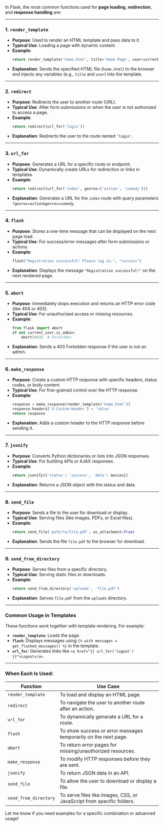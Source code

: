 In Flask, the most common functions used for **page loading**, **redirection**, and **response handling** are:

---

### 1. **`render_template`**
   - **Purpose**: Used to render an HTML template and pass data to it.
   - **Typical Use**: Loading a page with dynamic content.
   - **Example**:
     ```python
     return render_template('home.html', title='Home Page', user=current_user)
     ```
   - **Explanation**: Sends the specified HTML file (`home.html`) to the browser and injects any variables (e.g., `title` and `user`) into the template.

---

### 2. **`redirect`**
   - **Purpose**: Redirects the user to another route (URL).
   - **Typical Use**: After form submissions or when the user is not authorized to access a page.
   - **Example**:
     ```python
     return redirect(url_for('login'))
     ```
   - **Explanation**: Redirects the user to the route named `'login'`.

---

### 3. **`url_for`**
   - **Purpose**: Generates a URL for a specific route or endpoint.
   - **Typical Use**: Dynamically create URLs for redirection or links in templates.
   - **Example**:
     ```python
     return redirect(url_for('index', genres=['action', 'comedy']))
     ```
   - **Explanation**: Generates a URL for the `index` route with query parameters `?genres=action&genres=comedy`.

---

### 4. **`flash`**
   - **Purpose**: Stores a one-time message that can be displayed on the next page load.
   - **Typical Use**: For success/error messages after form submissions or actions.
   - **Example**:
     ```python
     flash("Registration successful! Please log in.", "success")
     ```
   - **Explanation**: Displays the message `"Registration successful!"` on the next rendered page.

---

### 5. **`abort`**
   - **Purpose**: Immediately stops execution and returns an HTTP error code (like 404 or 403).
   - **Typical Use**: For unauthorized access or missing resources.
   - **Example**:
     ```python
     from flask import abort
     if not current_user.is_admin:
         abort(403)  # Forbidden
     ```
   - **Explanation**: Sends a 403 Forbidden response if the user is not an admin.

---

### 6. **`make_response`**
   - **Purpose**: Create a custom HTTP response with specific headers, status codes, or body content.
   - **Typical Use**: For fine-grained control over the HTTP response.
   - **Example**:
     ```python
     response = make_response(render_template('home.html'))
     response.headers['X-Custom-Header'] = 'Value'
     return response
     ```
   - **Explanation**: Adds a custom header to the HTTP response before sending it.

---

### 7. **`jsonify`**
   - **Purpose**: Converts Python dictionaries or lists into JSON responses.
   - **Typical Use**: For building APIs or AJAX responses.
   - **Example**:
     ```python
     return jsonify({'status': 'success', 'data': movies})
     ```
   - **Explanation**: Returns a JSON object with the status and data.

---

### 8. **`send_file`**
   - **Purpose**: Sends a file to the user for download or display.
   - **Typical Use**: Serving files (like images, PDFs, or Excel files).
   - **Example**:
     ```python
     return send_file('path/to/file.pdf', as_attachment=True)
     ```
   - **Explanation**: Sends the file `file.pdf` to the browser for download.

---

### 9. **`send_from_directory`**
   - **Purpose**: Serves files from a specific directory.
   - **Typical Use**: Serving static files or downloads.
   - **Example**:
     ```python
     return send_from_directory('uploads', 'file.pdf')
     ```
   - **Explanation**: Serves `file.pdf` from the `uploads` directory.

---

### Common Usage in Templates
These functions work together with template rendering. For example:
- **`render_template`**: Loads the page.
- **`flash`**: Displays messages using `{% with messages = get_flashed_messages() %}` in the template.
- **`url_for`**: Generates links like `<a href="{{ url_for('logout') }}">Logout</a>`.

---

### When Each Is Used:
| Function          | Use Case                                                                 |
|-------------------|-------------------------------------------------------------------------|
| `render_template` | To load and display an HTML page.                                       |
| `redirect`        | To navigate the user to another route after an action.                 |
| `url_for`         | To dynamically generate a URL for a route.                             |
| `flash`           | To show success or error messages temporarily on the next page.        |
| `abort`           | To return error pages for missing/unauthorized resources.              |
| `make_response`   | To modify HTTP responses before they are sent.                         |
| `jsonify`         | To return JSON data in an API.                                         |
| `send_file`       | To allow the user to download or display a file.                       |
| `send_from_directory` | To serve files like images, CSS, or JavaScript from specific folders. |

Let me know if you need examples for a specific combination or advanced usage!
